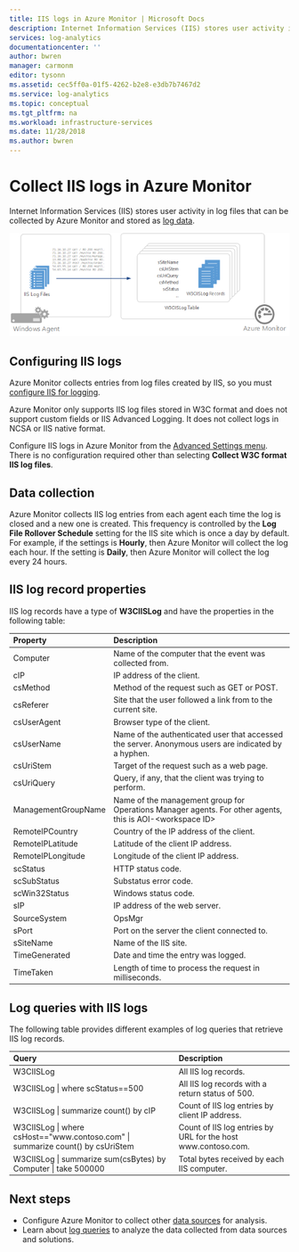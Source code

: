 ```yaml
---
title: IIS logs in Azure Monitor | Microsoft Docs
description: Internet Information Services (IIS) stores user activity in log files that can be collected by Azure Monitor.  This article describes how to configure collection of IIS logs and details of the records they create in Azure Monitor.
services: log-analytics
documentationcenter: ''
author: bwren
manager: carmonm
editor: tysonn
ms.assetid: cec5ff0a-01f5-4262-b2e8-e3db7b7467d2
ms.service: log-analytics
ms.topic: conceptual
ms.tgt_pltfrm: na
ms.workload: infrastructure-services
ms.date: 11/28/2018
ms.author: bwren
---
```


# Collect IIS logs in Azure Monitor
Internet Information Services (IIS) stores user activity in log files that can be collected by Azure Monitor and stored as [log data](data-collection.md).

![IIS logs](media/data-sources-iis-logs/overview.png)

## Configuring IIS logs
Azure Monitor collects entries from log files created by IIS, so you must [configure IIS for logging](https://technet.microsoft.com/library/hh831775.aspx).

Azure Monitor only supports IIS log files stored in W3C format and does not support custom fields or IIS Advanced Logging. It does not collect logs in NCSA or IIS native format.

Configure IIS logs in Azure Monitor from the [Advanced Settings menu](agent-data-sources.md#configuring-data-sources).  There is no configuration required other than selecting **Collect W3C format IIS log files**.


## Data collection
Azure Monitor collects IIS log entries from each agent each time the log is closed and a new one is created. This frequency is controlled by the **Log File Rollover Schedule** setting for the IIS site which is once a day by default. For example, if the settings is **Hourly**, then Azure Monitor will collect the log each hour.  If the setting is **Daily**, then Azure Monitor will collect the log every 24 hours.


## IIS log record properties
IIS log records have a type of **W3CIISLog** and have the properties in the following table:

| Property | Description |
|:--- |:--- |
| Computer |Name of the computer that the event was collected from. |
| cIP |IP address of the client. |
| csMethod |Method of the request such as GET or POST. |
| csReferer |Site that the user followed a link from to the current site. |
| csUserAgent |Browser type of the client. |
| csUserName |Name of the authenticated user that accessed the server. Anonymous users are indicated by a hyphen. |
| csUriStem |Target of the request such as a web page. |
| csUriQuery |Query, if any, that the client was trying to perform. |
| ManagementGroupName |Name of the management group for Operations Manager agents.  For other agents, this is AOI-\<workspace ID\> |
| RemoteIPCountry |Country of the IP address of the client. |
| RemoteIPLatitude |Latitude of the client IP address. |
| RemoteIPLongitude |Longitude of the client IP address. |
| scStatus |HTTP status code. |
| scSubStatus |Substatus error code. |
| scWin32Status |Windows status code. |
| sIP |IP address of the web server. |
| SourceSystem |OpsMgr |
| sPort |Port on the server the client connected to. |
| sSiteName |Name of the IIS site. |
| TimeGenerated |Date and time the entry was logged. |
| TimeTaken |Length of time to process the request in milliseconds. |

## Log queries with IIS logs
The following table provides different examples of log queries that retrieve IIS log records.

| Query | Description |
|:--- |:--- |
| W3CIISLog |All IIS log records. |
| W3CIISLog &#124; where scStatus==500 |All IIS log records with a return status of 500. |
| W3CIISLog &#124; summarize count() by cIP |Count of IIS log entries by client IP address. |
| W3CIISLog &#124; where csHost=="www\.contoso.com" &#124; summarize count() by csUriStem |Count of IIS log entries by URL for the host www\.contoso.com. |
| W3CIISLog &#124; summarize sum(csBytes) by Computer &#124; take 500000 |Total bytes received by each IIS computer. |

## Next steps
* Configure Azure Monitor to collect other [data sources](agent-data-sources.md) for analysis.
* Learn about [log queries](../log-query/log-query-overview.md) to analyze the data collected from data sources and solutions.